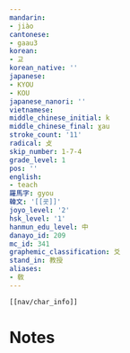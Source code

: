 ```yaml
---
mandarin:
- jiào
cantonese:
- gaau3
korean:
- 교
korean_native: ''
japanese:
- KYOU
- KOU
japanese_nanori: ''
vietnamese:
middle_chinese_initial: k
middle_chinese_final: ɣau
stroke_count: '11'
radical: 攴
skip_number: 1-7-4
grade_level: 1
pos: ''
english:
- teach
羅馬字: gyou
韓文: '[[굣]]'
joyo_level: '2'
hsk_level: '1'
hanmun_edu_level: 中
danayo_id: 209
mc_id: 341
graphemic_classification: 爻
stand_in: 教授
aliases:
- 敎
---
```

```meta-bind-embed
[[nav/char_info]]
```

# Notes
